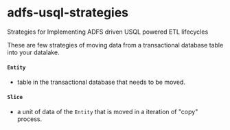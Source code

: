 # adfs-usql-strategies
Strategies for Implementing ADFS driven USQL powered ETL lifecycles

These are few strategies of moving data from a transactional database table into your datalake.

#### `Entity`
- table in the transactional database that needs to be moved.

#### `Slice`
- a unit of data of the `Entity` that is moved in a iteration of "copy" process. 
